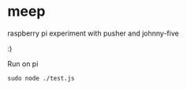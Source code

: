 # meep
raspberry pi experiment with pusher and johnny-five

:)

Run on pi
````
sudo node ./test.js
````
